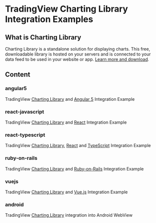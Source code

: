 # TradingView Charting Library Integration Examples

## What is Charting Library

Charting Library is a standalone solution for displaying charts. This free, downloadable library is hosted on your servers and is connected to your data feed to be used in your website or app. [Learn more and download](https://www.tradingview.com/HTML5-stock-forex-bitcoin-charting-library/).

## Content

### angular5

TradingView [Charting Library](https://www.tradingview.com/HTML5-stock-forex-bitcoin-charting-library/) and [Angular 5](https://angular.io/) Integration Example

### react-javascript

TradingView [Charting Library](https://www.tradingview.com/HTML5-stock-forex-bitcoin-charting-library/) and [React](https://reactjs.org) Integration Example

### react-typescript

TradingView [Charting Library](https://www.tradingview.com/HTML5-stock-forex-bitcoin-charting-library/), [React](https://reactjs.org) and [TypeScript](https://www.typescriptlang.org/) Integration Example

### ruby-on-rails

TradingView [Charting Library](https://www.tradingview.com/HTML5-stock-forex-bitcoin-charting-library/) and [Ruby-on-Rails](http://rubyonrails.org/) Integration Example

### vuejs

TradingView [Charting Library](https://www.tradingview.com/HTML5-stock-forex-bitcoin-charting-library/) and [Vue.js](https://vuejs.org/) Integration Example

### android

TradingView [Charting Library](https://www.tradingview.com/HTML5-stock-forex-bitcoin-charting-library/) integration into Android WebView
